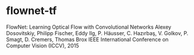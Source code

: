 # flownet-tf
FlowNet: Learning Optical Flow with Convolutional Networks
Alexey Dosovitskiy, Philipp Fischer, Eddy Ilg, P. Häusser, C. Hazırbaş, V. Golkov, P. Smagt, D. Cremers, Thomas Brox
IEEE International Conference on Computer Vision (ICCV), 2015
